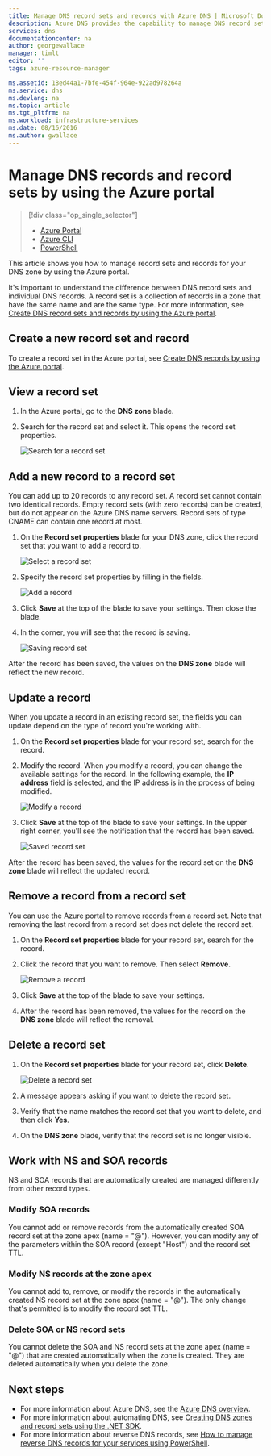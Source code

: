 ```yaml
---
title: Manage DNS record sets and records with Azure DNS | Microsoft Docs
description: Azure DNS provides the capability to manage DNS record sets and records when hosting your domain.
services: dns
documentationcenter: na
author: georgewallace
manager: timlt
editor: ''
tags: azure-resource-manager

ms.assetid: 18ed44a1-7bfe-454f-964e-922ad978264a
ms.service: dns
ms.devlang: na
ms.topic: article
ms.tgt_pltfrm: na
ms.workload: infrastructure-services
ms.date: 08/16/2016
ms.author: gwallace
---
```


# Manage DNS records and record sets by using the Azure portal

> [!div class="op_single_selector"]
> * [Azure Portal](dns-operations-recordsets-portal.md)
> * [Azure CLI](dns-operations-recordsets-cli.md)
> * [PowerShell](dns-operations-recordsets.md)

This article shows you how to manage record sets and records for your DNS zone by using the Azure portal.

It's important to understand the difference between DNS record sets and individual DNS records. A record set is a collection of records in a zone that have the same name and are the same type. For more information, see [Create DNS record sets and records by using the Azure portal](dns-getstarted-create-recordset-portal.md).

## Create a new record set and record

To create a record set in the Azure portal, see [Create DNS records by using the Azure portal](dns-getstarted-create-recordset-portal.md).

## View a record set

1. In the Azure portal, go to the **DNS zone** blade.
2. Search for the record set and select it. This opens the record set properties.

    ![Search for a record set](./media/dns-operations-recordsets-portal/searchset500.png)

## Add a new record to a record set

You can add up to 20 records to any record set. A record set cannot contain two identical records. Empty record sets (with zero records) can be created, but do not appear on the Azure DNS name servers. Record sets of type CNAME can contain one record at most.

1. On the **Record set properties** blade for your DNS zone, click the record set that you want to add a record to.

    ![Select a record set](./media/dns-operations-recordsets-portal/selectset500.png)

2. Specify the record set properties by filling in the fields.

    ![Add a record](./media/dns-operations-recordsets-portal/addrecord500.png)

3. Click **Save** at the top of the blade to save your settings. Then close the blade.
4. In the corner, you will see that the record is saving.

    ![Saving record set](./media/dns-operations-recordsets-portal/saving150.png)

After the record has been saved, the values on the **DNS zone** blade will reflect the new record.

## Update a record

When you update a record in an existing record set, the fields you can update depend on the type of record you're working with.

1. On the **Record set properties** blade for your record set, search for the record.
2. Modify the record. When you modify a record, you can change the available settings for the record. In the following example, the **IP address** field is selected, and the IP address is in the process of being modified.

    ![Modify a record](./media/dns-operations-recordsets-portal/modifyrecord500.png)

3. Click **Save** at the top of the blade to save your settings. In the upper right corner, you'll see the notification that the record has been saved.

    ![Saved record set](./media/dns-operations-recordsets-portal/saved150.png)

After the record has been saved, the values for the record set on the **DNS zone** blade will reflect the updated record.

## Remove a record from a record set

You can use the Azure portal to remove records from a record set. Note that removing the last record from a record set does not delete the record set.

1. On the **Record set properties** blade for your record set, search for the record.
2. Click the record that you want to remove. Then select **Remove**.

    ![Remove a record](./media/dns-operations-recordsets-portal/removerecord500.png)

3. Click **Save** at the top of the blade to save your settings.
4. After the record has been removed, the values for the record on the **DNS zone** blade will reflect the removal.

## <a name="delete"></a>Delete a record set

1. On the **Record set properties** blade for your record set, click **Delete**.

    ![Delete a record set](./media/dns-operations-recordsets-portal/deleterecordset500.png)

2. A message appears asking if you want to delete the record set.
3. Verify that the name matches the record set that you want to delete, and then click **Yes**.
4. On the **DNS zone** blade, verify that the record set is no longer visible.

## Work with NS and SOA records

NS and SOA records that are automatically created are managed differently from other record types.

### Modify SOA records

You cannot add or remove records from the automatically created SOA record set at the zone apex (name = "@"). However, you can modify any of the parameters within the SOA record (except "Host") and the record set TTL.

### Modify NS records at the zone apex

You cannot add to, remove, or modify the records in the automatically created NS record set at the zone apex (name = "@"). The only change that's permitted is to modify the record set TTL.

### Delete SOA or NS record sets

You cannot delete the SOA and NS record sets at the zone apex (name = "@") that are created automatically when the zone is created. They are deleted automatically when you delete the zone.

## Next steps

* For more information about Azure DNS, see the [Azure DNS overview](dns-overview.md).
* For more information about automating DNS, see [Creating DNS zones and record sets using the .NET SDK](dns-sdk.md).
* For more information about reverse DNS records, see [How to manage reverse DNS records for your services using PowerShell](dns-reverse-dns-record-operations-ps.md).
